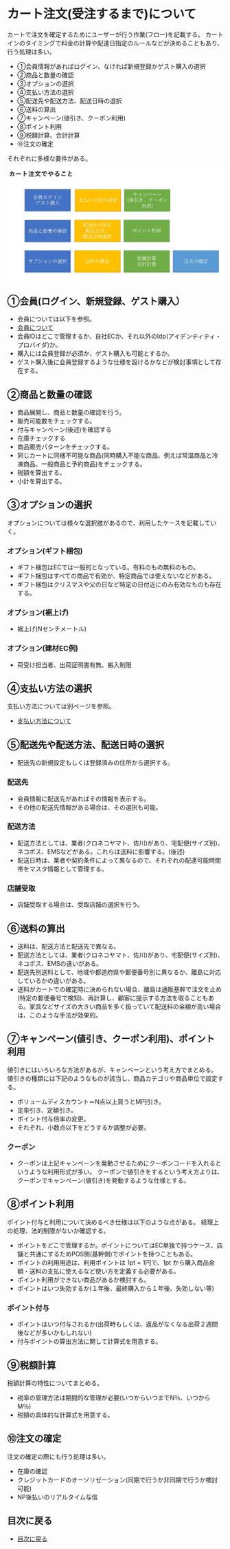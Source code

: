 # カート注文(受注するまで)について
カートで注文を確定するためにユーザーが行う作業(フロー)を記載する。
カートインのタイミングで料金の計算や配達日指定のルールなどが決めることもあり、行う処理は多い。

- ①会員情報があればログイン、なければ新規登録かゲスト購入の選択
- ②商品と数量の確認
- ③オプションの選択
- ④支払い方法の選択
- ⑤配送先や配送方法、配送日時の選択
- ⑥送料の算出
- ⑦キャンペーン(値引き、クーポン利用)
- ⑧ポイント利用
- ⑨税額計算、合計計算
- ⑩注文の確定

それぞれに多様な要件がある。

![受注後のステータスフロー](https://github.com/commerble/ecspec/blob/master/specs/media/order.jpg)


## ①会員(ログイン、新規登録、ゲスト購入）
- 会員については以下を参照。
- [会員について](https://github.com/commerble/ecspec/blob/master/specs/Member.md)
- 会員IDはどこで管理するか、自社ECか、それ以外のIdp(アイデンティティ・プロバイダ)か。
- 購入には会員登録が必須か、ゲスト購入も可能とするか。
- ゲスト購入後に会員登録するような仕様を設けるかなどが検討事項として存在する。


## ②商品と数量の確認
- 商品展開し、商品と数量の確認を行う。
- 販売可能数をチェックする。
- 付与キャンペーン(後述)を確認する
- 在庫チェックする
- 商品販売パターンをチェックする。
- 同じカートに同梱不可能な商品(同時購入不能な商品、例えば常温商品と冷凍商品、一般商品と予約商品)をチェックする。
- 税額を算出する。
- 小計を算出する。


## ③オプションの選択
オプションについては様々な選択肢があるので、利用したケースを記載していく。

### オプション(ギフト梱包)
- ギフト梱包はECでは一般的となっている。有料のもの無料のもの。
- ギフト梱包はすべての商品で有効か、特定商品では使えないなどがある。
- ギフト梱包はクリスマスや父の日など特定の日付近にのみ有効なものも存在する。

### オプション(裾上げ)
- 裾上げ(Nセンチメートル)

### オプション(建材EC例)
- 荷受け担当者、出荷証明書有無、搬入制限


## ④支払い方法の選択
支払い方法については別ページを参照。
- [支払い方法について](https://github.com/commerble/ecspec/blob/master/specs/Payment.md)


## ⑤配送先や配送方法、配送日時の選択
- 配送先の新規設定もしくは登録済みの住所から選択する。


### 配送先
- 会員情報に配送先があればその情報を表示する。
- その他の配送先情報がある場合は、その選択も可能。


### 配送方法
- 配送方法としては、業者(クロネコヤマト、佐川)があり、宅配便(サイズ別)、ネコポス、EMSなどがある。これらは送料に影響する。(後述)
- 配送日時は、業者や契約条件によって異なるので、それぞれの配達可能時間帯をマスタ情報として管理する。


### 店舗受取
- 店舗受取する場合は、受取店舗の選択を行う。


## ⑥送料の算出
- 送料は、配送方法と配送先で異なる。
- 配送方法としては、業者(クロネコヤマト、佐川)があり、宅配便(サイズ別)、ネコポス、EMSの違いがある。
- 配送先別送料として、地域や都道府県や郵便番号別に異なるか、離島に対応しているかの違いがある。
- 送料がカートでの確定時に決められない場合、離島は通販基幹で注文を止め(特定の郵便番号で検知)、再計算し、顧客に提示する方法を取ることもある。家具などサイズの大きい商品を多く扱っていて配送料の金額が高い場合は、このような手法が効果的。


## ⑦キャンペーン(値引き、クーポン利用)、ポイント利用
値引きにはいろいろな方法があるが、キャンペーンという考え方でまとめる。
値引きの種類には下記のようなものが該当し、商品カテゴリや商品単位で設定する。

- ボリュームディスカウント＝N点以上買うとM円引き。
- 定率引き、定額引き。
- ポイント付与倍率の変更。
- それぞれ、小数点以下をどうするか調整が必要。


### クーポン
- クーポンは上記キャンペーンを発動させるためにクーポンコードを入れるというような利用形式が多い。
クーポンで値引きをするという考え方よりは、クーポンでキャンペーン(値引き)を発動するような仕様とする。


## ⑧ポイント利用
ポイント付与と利用について決めるべき仕様は以下のような点がある。
経理上の処理、法的制限がないか確認する。

- ポイントをどこで管理するか。ポイントについてはEC単独で持つケース、店舗と共通にするためPOS側(基幹側)でポイントを持つこともある。
- ポイントの利用用途は、利用ポイントは 1pt = 1円で、1pt から購入商品金額・送料の支払に使えるなど使い方を定義する必要がある。
- ポイント利用ができない商品があるか検討する。
- ポイントはいつ失効するか(１年後、最終購入から１年後、失効しない等)


### ポイント付与
- ポイントはいつ付与されるか(出荷時もしくは、返品がなくなる出荷２週間後などが多いかもしれない)
- 付与ポイントの算出方法に関して計算式を用意する。


## ⑨税額計算
税額計算の特性についてまとめる。

- 税率の管理方法は期間的な管理が必要(いつからいつまでN％、いつからM％)
- 税額の具体的な計算式を用意する。


## ⑩注文の確定
注文の確定の際にも行う処理は多い。

- 在庫の確認
- クレジットカードのオーソリゼーション(同期で行うか非同期で行うか検討可能)
- NP後払いのリアルタイム与信


## 目次に戻る


- [目次に戻る](https://github.com/commerble/ecspec/blob/master/Readme.md)

